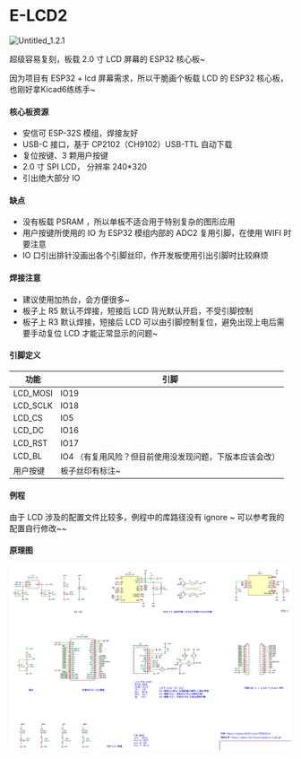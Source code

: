# E-LCD2

![Untitled_1.2.1](README.assets/Untitled_1.2.1.png)

超级容易复刻，板载 2.0 寸 LCD 屏幕的 ESP32 核心板~

因为项目有 ESP32 + lcd 屏幕需求，所以干脆画个板载 LCD 的 ESP32 核心板，也刚好拿Kicad6练练手~

#### 核心板资源

- 安信可 ESP-32S 模组，焊接友好
- USB-C 接口，基于 CP2102（CH9102）USB-TTL 自动下载
- 复位按键、3 颗用户按键
- 2.0 寸 SPI LCD， 分辨率 240*320
- 引出绝大部分 IO

#### 缺点

- 没有板载 PSRAM ，所以单板不适合用于特别复杂的图形应用
- 用户按键所使用的 IO 为 ESP32 模组内部的 ADC2 复用引脚，在使用 WIFI 时要注意
- IO 口引出排针没画出各个引脚丝印，作开发板使用引出引脚时比较麻烦 

#### 焊接注意

- 建议使用加热台，会方便很多~
- 板子上 R5 默认不焊接，短接后 LCD 背光默认开启，不受引脚控制
- 板子上 R3 默认焊接，短接后 LCD 可以由引脚控制复位，避免出现上电后需要手动复位 LCD 才能正常显示的问题~

#### 引脚定义

| 功能     | 引脚                                                     |
| -------- | -------------------------------------------------------- |
| LCD_MOSI | IO19                                                     |
| LCD_SCLK | IO18                                                     |
| LCD_CS   | IO5                                                      |
| LCD_DC   | IO16                                                     |
| LCD_RST  | IO17                                                     |
| LCD_BL   | IO4 （有复用风险？但目前使用没发现问题，下版本应该会改） |
| 用户按键 | 板子丝印有标注~                                          |

#### 例程

由于 LCD 涉及的配置文件比较多，例程中的库路径没有 ignore ~ 可以参考我的配置自行修改~~

#### 原理图

![sch](README.assets/sch.jpg)

